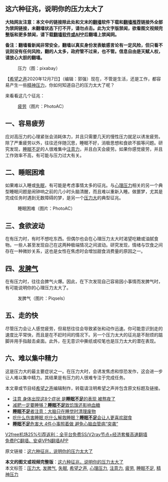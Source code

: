  <h2>这六种征兆，说明你的压力太大了</h2> <p class="notice"><b>大陆网友注意：本文中的链接除此处和文末的<a href="https://github.com/bannedbook/fanqiang" >翻墙</a>软件下载和<a href="https://github.com/killgcd/justmysocks/blob/master/README.md">翻墙推荐</a>链接外全部为禁网链接，未翻墙状态下打不开，请勿点击。此为文字版禁闻，欲看图文视频完整版和更多禁闻，请下载<a href="https://github.com/bannedbook/fanqiang">翻墙软件或APP</a>后翻墙上禁闻网。</p><p>备注：翻墙看新闻非常安全，翻墙以真实身份发表敏感言论有一定风险，但只看不说则没有任何风险，翻的人太多，政府管不过来，也不管。信息自由是天赋人权，请放心大胆的翻墙。</b></p>  <div class="entry"> <figure><figcaption>压力（图：pixabay）</figcaption></figure> <p>【<span class='wp_keywordlink_affiliate'><a href="https://www.soundofhope.org" title="希望之声" target="_blank">希望之声</a></span>2020年12月7日】（编辑：郭强）现在，不管是生活，还是工作，都容易产生一些<a href="https://www.bannedbook.org/bnews/tag/%E7%B2%BE%E7%A5%9E%E5%8E%8B%E5%8A%9B/" class="st_tag internal_tag" rel="tag" title="标签 精神压力 下的日志">精神压力</a>，你如何知道自己的压力太大了呢？</p> <p>来看看这几个征兆：</p> <figure><figcaption><a href="https://www.bannedbook.org/bnews/tag/%E7%96%B2%E5%8A%B3/" class="st_tag internal_tag" rel="tag" title="标签 疲劳 下的日志">疲劳</a>（图片：PhotoAC）</figcaption></figure> <h2>一、容易疲劳</h2> <p>应对高压力的心理紧张会消耗体力，并且只需要几天的慢性压力就足以诱发疲劳。除了严重疲劳以外，往往还伴随沉思，睡眠不好，消极思想和食欲不振等问题。研究发现，<a href="https://www.bannedbook.org/bnews/tag/%e7%9d%a1%e7%9c%a0%e4%b8%8d%e8%b6%b3/" class="st_tag internal_tag" rel="tag" title="标签 睡眠不足 下的日志">睡眠不足</a>的人很难集中<a href="https://www.bannedbook.org/bnews/tag/%E6%B3%A8%E6%84%8F%E5%8A%9B/" class="st_tag internal_tag" rel="tag" title="标签 注意力 下的日志">注意力</a>，并且白天会疲劳。如果你感觉疲劳，并且工作效率不高，有可能与压力过大有关。</p>  <h2>二、睡眠困难</h2> <p>如果难以入睡或<a href="https://www.bannedbook.org/bnews/tag/%e5%a4%b1%e7%9c%a0/" class="st_tag internal_tag" rel="tag" title="标签 失眠 下的日志">失眠</a>，有可能是考虑事情太多的征兆。与<a href="https://www.bannedbook.org/bnews/tag/%E5%BF%83%E7%90%86%E5%8E%8B%E5%8A%9B/" class="st_tag internal_tag" rel="tag" title="标签 心理压力 下的日志">心理压力</a>相关的另一个典型睡眠问题是闹钟响之前的几小时头脑清醒，而且难以重新入睡。做噩梦，尤其是完成任务时遇到无数障碍的梦，是另一个<a href="https://www.bannedbook.org/bnews/tag/%E5%8E%8B%E5%8A%9B%E5%A4%A7/" class="st_tag internal_tag" rel="tag" title="标签 压力大 下的日志">压力大</a>的典型征兆。</p> <figure><figcaption>睡眠困难（图片：PhotoAC）</figcaption></figure> <h2>三、食欲波动</h2> <p>在有压力时，有时不想吃东西。但偶尔也会在心理压力太大时渴望吃糖或油腻食物。一些人甚至发现自己在这两种极端情况之间波动。研究发现，情绪与饮食之间存在一种微妙关系，这也是女性在焦虑时会增加甜食消费量的原因之一。</p> <h2>四、<a href="https://www.bannedbook.org/bnews/tag/%E5%8F%91%E8%84%BE%E6%B0%94/" class="st_tag internal_tag" rel="tag" title="标签 发脾气 下的日志">发脾气</a></h2> <p>在有压力时，往往会脾气火爆。因此，在下次发现自己容易因小事情而发脾气时，有可能说明你的心理压力太大了。</p>  <figure><figcaption>发脾气（图片：Piqsels）</figcaption></figure> <h2>五、走的快</h2> <p>尽管压力会让人感觉疲劳，但易怒往往会导致紧张和动作迅速。你可能意识到走的速度比平常快，而且是在不赶时间的情况下。另一个压力太大的征兆是不耐烦的踮脚并用手指敲击桌面。此外，在无意识中撕纸或咬笔也是压力太大的潜在表现。</p> <h2>六、难以集中精力</h2> <p>这是压力大的最主要症状之一。在压力大时，会诱发焦虑和惊恐发作，这会进一步让人难以集中精力。其结果是有压力的人很难专注于完成任务。</p> <p>本文章或节目经<a href="https://www.bannedbook.org/bnews/tag/%e5%b8%8c%e6%9c%9b%e4%b9%8b%e5%a3%b0/" class="st_tag internal_tag" rel="tag" title="标签 希望之声 下的日志">希望之声</a>编辑制作，转载请注明希望之声并包含原文标题及链接。</p>  <ul class='op-related-articles' title='相关阅读'> <li><a href='https://www.bannedbook.org/bnews/health/20201112/1429710.html' target='_blank'>注意 身体出现这8个症状 是<b>睡眠不足</b>的表现 被熬夜了</a></li> <li><a href='https://www.bannedbook.org/bnews/health/20200928/1404625.html' target='_blank'>减肥一定要睡够？<b>睡眠不足</b>致饥饿还影响血糖</a></li> <li><a href='https://www.bannedbook.org/bnews/health/20200823/1384329.html' target='_blank'><b>睡眠不足</b>者注意：大脑只在睡觉时清理废物</a></li> <li><a href='https://www.bannedbook.org/bnews/health/20200627/1351184.html' target='_blank'>吃什么伤害睡眠 吃什么解救睡眠？<b>睡眠不足</b>会让人更喜欢甜食</a></li> <li><a href='https://www.bannedbook.org/bnews/health/20200621/1348155.html' target='_blank'><b>睡眠不足</b>危害大 4件小事照着做 避免心脑血管病“突袭”</a></li> </ul> <p class="texttj"> <a href="https://www.bannedbook.org/forum23/topic22702.html" target="_blank">V2free机场25%引荐返利：全平台免费SS/V2ray节点+经济套餐高速翻墙</a><br/> <a href="https://github.com/bannedbook/fanqiang/wiki/%E7%A6%81%E9%97%BB%E7%BD%91%E5%AE%89%E5%8D%93%E7%BF%BB%E5%A2%99%E6%96%B0%E9%97%BBAPP" target="_blank">免费PC翻墙、安卓VPN翻墙APP</a></p><p>原文链接：<a class="src_link"  href="https://www.soundofhope.org/post/450514" target="_blank">这六种征兆，说明你的压力太大了</a></p><a name='sharetosocial'></a>       <div><b>本文的图文或视频完整版</b>：<a href='https://www.bannedbook.org/bnews/comments/20201207/1443631.html'>这六种征兆，说明你的压力太大了</a></div>  </div><!--END ENTRY--> <div class="postfooter"> <div>本文标签：<a href="https://www.bannedbook.org/bnews/tag/%E5%8E%8B%E5%8A%9B%E5%A4%A7/" rel="tag">压力大</a>, <a href="https://www.bannedbook.org/bnews/tag/%E5%8F%91%E8%84%BE%E6%B0%94/" rel="tag">发脾气</a>, <a href="https://www.bannedbook.org/bnews/tag/%e5%a4%b1%e7%9c%a0/" rel="tag">失眠</a>, <a href="https://www.bannedbook.org/bnews/tag/%e5%b8%8c%e6%9c%9b%e4%b9%8b%e5%a3%b0/" rel="tag">希望之声</a>, <a href="https://www.bannedbook.org/bnews/tag/%E5%BF%83%E7%90%86%E5%8E%8B%E5%8A%9B/" rel="tag">心理压力</a>, <a href="https://www.bannedbook.org/bnews/tag/%E6%B3%A8%E6%84%8F%E5%8A%9B/" rel="tag">注意力</a>, <a href="https://www.bannedbook.org/bnews/tag/%E7%96%B2%E5%8A%B3/" rel="tag">疲劳</a>, <a href="https://www.bannedbook.org/bnews/tag/%e7%9d%a1%e7%9c%a0%e4%b8%8d%e8%b6%b3/" rel="tag">睡眠不足</a>, <a href="https://www.bannedbook.org/bnews/tag/%E7%B2%BE%E7%A5%9E%E5%8E%8B%E5%8A%9B/" rel="tag">精神压力</a></div>  </div><!--END POSTFOOTER--> 
